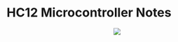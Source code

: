 # HC12 Microcontroller Notes

<p align="center">
<img src="https://github.com/carlos-santiago-2017/HC12-MicrocontrollerNotes/blob/master/1.png">
</p>

